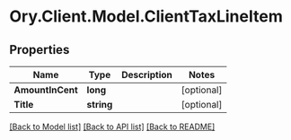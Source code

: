# Ory.Client.Model.ClientTaxLineItem

## Properties

Name | Type | Description | Notes
------------ | ------------- | ------------- | -------------
**AmountInCent** | **long** |  | [optional] 
**Title** | **string** |  | [optional] 

[[Back to Model list]](../README.md#documentation-for-models) [[Back to API list]](../README.md#documentation-for-api-endpoints) [[Back to README]](../README.md)

